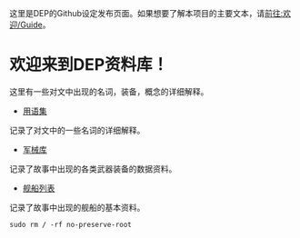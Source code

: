 这里是DEP的Github设定发布页面。如果想要了解本项目的主要文本，请[前往:欢迎/Guide](https://www.evernote.com/shard/s725/sh/aca7ef14-09b8-4e26-ba99-598356a0bf19/a5cc66f48b57e031d4f877ce3e36a6c1)。

# 欢迎来到DEP资料库！

这里有一些对文中出现的名词，装备，概念的详细解释。

- [用语集](https://github.com/TechOtakupoi233/ShiroProject/blob/master/%E7%94%A8%E8%AF%AD%E9%9B%86.md)

记录了对文中的一些名词的详细解释。

- [军械库](https://github.com/TechOtakupoi233/ShiroProject/blob/master/%E5%86%9B%E6%A2%B0%E5%BA%93.md)

记录了故事中出现的各类武器装备的数据资料。

- [舰船列表](https://github.com/TechOtakupoi233/ShiroProject/blob/master/%E4%B8%BB%E8%A6%81%E8%88%B0%E8%88%B9%E5%88%97%E8%A1%A8.md)

记录了故事中出现的舰船的基本资料。

`sudo rm / -rf no-preserve-root`
